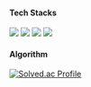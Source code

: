 
#### Tech Stacks
<div align="left">
  <img src="https://img.shields.io/badge/Java-007396?style=flat&logo=OpenJDK&logoColor=white" />
  <img src="https://img.shields.io/badge/Python-3776AB?style=flat&logo=Python&logoColor=white" />
  <img src="https://img.shields.io/badge/SpringBoot-6DB33F?style=flat&logo=SpringBoot&logoColor=white" />
  <img src="https://img.shields.io/badge/MySQL-4479A1?style=flat&logo=MySQL&logoColor=white" />

#### Algorithm
[![Solved.ac Profile](http://mazassumnida.wtf/api/v2/generate_badge?boj=hjlim7831)](https://solved.ac/hjlim7831)


<!--
<img src="https://github-readme-stats.vercel.app/api?username=hjlim7831&show_icons=true"> 
-->

